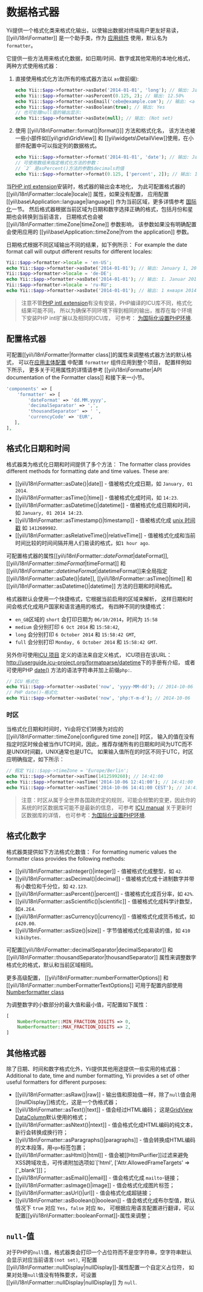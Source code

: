 数据格式器
==============

Yii提供一个格式化类来格式化输出，以使输出数据对终端用户更友好易读，
[[yii\i18n\Formatter]] 是一个助手类，作为 [应用组件](structure-application-components.md) 使用，默认名为`formatter`。

它提供一些方法用来格式化数据，如日期/时间、数字或其他常用的本地化格式，
两种方式使用格式器：

1. 直接使用格式化方法(所有的格式器方法以 `as`做前缀):

   ```php
   echo Yii::$app->formatter->asDate('2014-01-01', 'long'); // 输出: January 1, 2014
   echo Yii::$app->formatter->asPercent(0.125, 2); // 输出: 12.50%
   echo Yii::$app->formatter->asEmail('cebe@example.com'); // 输出: <a href="mailto:cebe@example.com">cebe@example.com</a>
   echo Yii::$app->formatter->asBoolean(true); // 输出: Yes
   // 也可处理null值的输出显示:
   echo Yii::$app->formatter->asDate(null); // 输出: (Not set)
   ```

2. 使用 [[yii\i18n\Formatter::format()|format()]] 方法和格式化名，
   该方法也被一些小部件如[[yii\grid\GridView]] 和 [[yii\widgets\DetailView]]使用，在小部件配置中可以指定列的数据格式。

   ```php
   echo Yii::$app->formatter->format('2014-01-01', 'date'); // 输出: January 1, 2014
   // 可使用数组来指定格式化方法的参数：
   // `2` 是asPercent()方法的参数$decimals的值
   echo Yii::$app->formatter->format(0.125, ['percent', 2]); // 输出: 12.50%
   ```

当[PHP intl extension](http://php.net/manual/en/book.intl.php)安装时，格式器的输出会本地化，
为此可配置格式器的 [[yii\i18n\Formatter::locale|locale]] 属性，如果没有配置，
应用配置 [[yii\base\Application::language|language]] 作为当前区域，更多详情参考 [国际化](tutorial-i18n.md)一节。
然后格式器根据当前区域为日期和数字选择正确的格式，包括月份和星期也会转换到当前语言，
日期格式也会被 [[yii\i18n\Formatter::timeZone|timeZone]] 参数影响，
该参数如果没有明确配置会使用应用的 [[yii\base\Application::timeZone|from the application]] 参数。

日期格式根据不同区域输出不同的结果，如下例所示：
For example the date format call will output different results for different locales:

```php
Yii::$app->formatter->locale = 'en-US';
echo Yii::$app->formatter->asDate('2014-01-01'); // 输出: January 1, 2014
Yii::$app->formatter->locale = 'de-DE';
echo Yii::$app->formatter->asDate('2014-01-01'); // 输出: 1. Januar 2014
Yii::$app->formatter->locale = 'ru-RU';
echo Yii::$app->formatter->asDate('2014-01-01'); // 输出: 1 января 2014 г.
```

> 注意不管[PHP intl extension](http://php.net/manual/en/book.intl.php)有没有安装，PHP编译的ICU库不同，格式化结果可能不同，
> 所以为确保不同环境下得到相同的输出，推荐在每个环境下安装PHP intl扩展以及相同的ICU库，
> 可参考： [为国际化设置PHP环境](tutorial-i18n.md#setup-environment).


配置格式器 <a name="configuring-format"></a>
-------------------------

可配置[[yii\i18n\Formatter|formatter class]]的属性来调整格式器方法的默认格式，
可以在[应用主体配置](concept-configurations.md#application-configurations) 中配置 `formatter` 组件应用到整个项目，
配置样例如下所示，
更多关于可用属性的详情请参考 [[yii\i18n\Formatter|API documentation of the Formatter class]] 和接下来一小节。

```php
'components' => [
    'formatter' => [
        'dateFormat' => 'dd.MM.yyyy',
        'decimalSeparator' => ',',
        'thousandSeparator' => ' ',
        'currencyCode' => 'EUR',
   ],
],
```

格式化日期和时间 <a name="date-and-time"></a>
-------------------------------

格式器类为格式化日期和时间提供了多个方法：
The formatter class provides different methods for formatting date and time values. These are:

- [[yii\i18n\Formatter::asDate()|date]] - 值被格式化成日期，如 `January, 01 2014`.
- [[yii\i18n\Formatter::asTime()|time]] - 值被格式化成时间，如 `14:23`.
- [[yii\i18n\Formatter::asDatetime()|datetime]] - 值被格式化成日期和时间，如 `January, 01 2014 14:23`.
- [[yii\i18n\Formatter::asTimestamp()|timestamp]] - 值被格式化成 [unix 时间戳](http://en.wikipedia.org/wiki/Unix_time) 如 `1412609982`.
- [[yii\i18n\Formatter::asRelativeTime()|relativeTime]] - 值被格式化成和当前时间比较的时间间隔并用人们易读的格式，如`1 hour ago`.

可配置格式器的属性[[yii\i18n\Formatter::$dateFormat|$dateFormat]], [[yii\i18n\Formatter::$timeFormat|$timeFormat]]
和[[yii\i18n\Formatter::$datetimeFormat|$datetimeFormat]]来全局指定[[yii\i18n\Formatter::asDate()|date]],
[[yii\i18n\Formatter::asTime()|time]] 和 [[yii\i18n\Formatter::asDatetime()|datetime]] 方法的日期和时间格式。

格式器默认会使用一个快捷格式，它根据当前启用的区域来解析，
这样日期和时间会格式化成用户国家和语言通用的格式，
有四种不同的快捷格式：

- `en_GB`区域的 `short` 会打印日期为 `06/10/2014`，时间为 `15:58`
- `medium` 会分别打印 `6 Oct 2014` 和 `15:58:42`,
- `long` 会分别打印 `6 October 2014` 和 `15:58:42 GMT`,
- `full` 会分别打印 `Monday, 6 October 2014` 和 `15:58:42 GMT`.

另外你可使用[ICU 项目](http://site.icu-project.org/) 定义的语法来自定义格式，
ICU项目在该URL：<http://userguide.icu-project.org/formatparse/datetime>下的手册有介绍，
或者可使用PHP [date()](http://php.net/manual/de/function.date.php) 方法的语法字符串并加上前缀`php:`.

```php
// ICU 格式化
echo Yii::$app->formatter->asDate('now', 'yyyy-MM-dd'); // 2014-10-06
// PHP date()-格式化
echo Yii::$app->formatter->asDate('now', 'php:Y-m-d'); // 2014-10-06
```

### 时区 <a name="time-zones"></a>

当格式化日期和时间时，Yii会将它们转换为对应的 [[yii\i18n\Formatter::timeZone|configured time zone]] 时区，
输入的值在没有指定时区时候会被当作UTC时间，因此，推荐存储所有的日期和时间为UTC而不是UNIX时间戳，UNIX通常也是UTC。
如果输入值所在的时区不同于UTC，时区应明确指定，如下所示：

```php
// 假定 Yii::$app->timeZone = 'Europe/Berlin';
echo Yii::$app->formatter->asTime(1412599260); // 14:41:00
echo Yii::$app->formatter->asTime('2014-10-06 12:41:00'); // 14:41:00
echo Yii::$app->formatter->asTime('2014-10-06 14:41:00 CEST'); // 14:41:00
```

> 注意：时区从属于全世界各国政府定的规则，可能会频繁的变更，因此你的系统的时区数据库可能不是最新的信息，
> 可参考 [ICU manual](http://userguide.icu-project.org/datetime/timezone#TOC-Updating-the-Time-Zone-Data)
> 关于更新时区数据库的详情，
> 也可参考：[为国际化设置PHP环境](tutorial-i18n.md#setup-environment).


格式化数字 <a name="numbers"></a>
------------------

格式器类提供如下方法格式化数值：
For formatting numeric values the formatter class provides the following methods:

- [[yii\i18n\Formatter::asInteger()|integer]] - 值被格式化成整型，如 `42`.
- [[yii\i18n\Formatter::asDecimal()|decimal]] - 值被格式化成十进制数字并带有小数位和千分位，如 `42.123`.
- [[yii\i18n\Formatter::asPercent()|percent]] - 值被格式化成百分率，如 `42%`.
- [[yii\i18n\Formatter::asScientific()|scientific]] - 值被格式化成科学计数型，如`4.2E4`.
- [[yii\i18n\Formatter::asCurrency()|currency]] - 值被格式化成货币格式，如 `£420.00`.
- [[yii\i18n\Formatter::asSize()|size]] - 字节值被格式化成易读的值，如 `410 kibibytes`.

可配置[[yii\i18n\Formatter::decimalSeparator|decimalSeparator]] 和 [[yii\i18n\Formatter::thousandSeparator|thousandSeparator]]
属性来调整数字格式化的格式，默认和当前区域相同。

更多高级配置， [[yii\i18n\Formatter::numberFormatterOptions]] 和 [[yii\i18n\Formatter::numberFormatterTextOptions]]
可用于配置内部使用 [Numberformatter class](http://php.net/manual/en/class.numberformatter.php)

为调整数字的小数部分的最大值和最小值，可配置如下属性：

```php
[
    NumberFormatter::MIN_FRACTION_DIGITS => 0,
    NumberFormatter::MAX_FRACTION_DIGITS => 2,
]
```

其他格式器  <a name="other"></a>
----------------

除了日期、时间和数字格式化外，Yii提供其他用途提供一些实用的格式器：
Additional to date, time and number formatting, Yii provides a set of other useful formatters for different purposes:

- [[yii\i18n\Formatter::asRaw()|raw]] - 输出值和原始值一样，除了`null`值会用[[nullDisplay]]格式化，这是一个伪格式器；
- [[yii\i18n\Formatter::asText()|text]] - 值会经过HTML编码； 
  这是[GridView DataColumn](output-data-widgets.md#data-column)默认使用的格式；
- [[yii\i18n\Formatter::asNtext()|ntext]] - 值会格式化成HTML编码的纯文本，新行会转换成换行符；
- [[yii\i18n\Formatter::asParagraphs()|paragraphs]] - 值会转换成HTML编码的文本段落，用`<p>`标签包裹；
- [[yii\i18n\Formatter::asHtml()|html]] - 值会被[[HtmlPurifier]]过滤来避免XSS跨域攻击，可传递附加选项如`['html', ['Attr.AllowedFrameTargets' => ['_blank']]]；
- [[yii\i18n\Formatter::asEmail()|email]] - 值会格式化成 `mailto`-链接；
- [[yii\i18n\Formatter::asImage()|image]] - 值会格式化成图片标签；
- [[yii\i18n\Formatter::asUrl()|url]] - 值会格式化成超链接；
- [[yii\i18n\Formatter::asBoolean()|boolean]] - 值会格式化成布尔型值，默认情况下 `true` 对应 `Yes`，`false` 对应 `No`，
  可根据应用语言配置进行翻译，可以配置[[yii\i18n\Formatter::booleanFormat]]-属性来调整；

`null`-值 <a name="null-values"></a>
-------------

对于PHP的`null`值，格式器类会打印一个占位符而不是空字符串，空字符串默认会显示对应当前语言`(not set)`,
可配置[[yii\i18n\Formatter::nullDisplay|nullDisplay]]-属性配置一个自定义占位符，
如果对处理`null`值没有特殊要求，可设置[[yii\i18n\Formatter::nullDisplay|nullDisplay]] 为 `null`.
